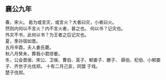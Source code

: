 ## 襄公九年
春，宋火。 曷为或言灾，或言火？大者曰灾，小者曰火。  
然则内何以不言火？内不言火者，甚之也。 何以书？记灾也。  
外灾不书，此何以书？为王者之后记灾也。  
夏，季孙宿如晋。  
五月辛酉，夫人姜氏薨。  
秋八月癸未，葬我小君缪姜。  
冬，公会晋侯、宋公、卫侯、曹伯、莒子、邾娄子、滕子、
薛伯、杞伯、小邾娄子、齐世子光伐郑。 十有二月己亥，同盟
于戏。  
楚子伐郑。  

